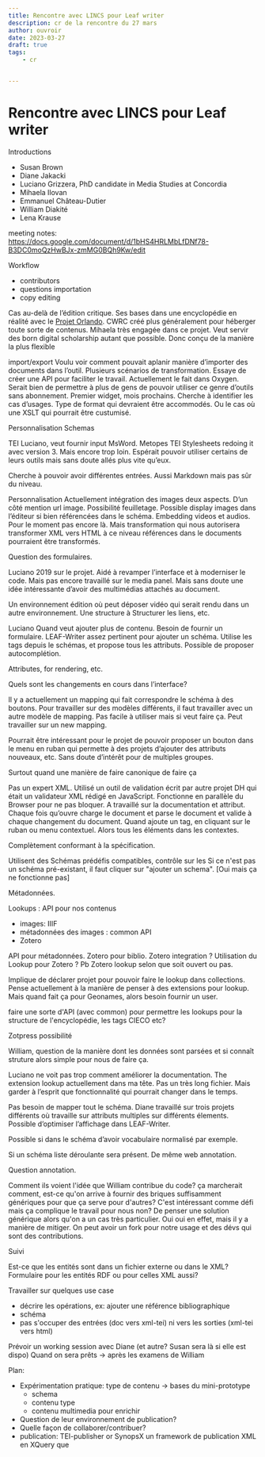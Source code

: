 ```yaml
---
title: Rencontre avec LINCS pour Leaf writer
description: cr de la rencontre du 27 mars
author: ouvroir
date: 2023-03-27
draft: true
tags:
    - cr


---
```


# Rencontre avec LINCS pour Leaf writer

Introductions
- Susan Brown
- Diane Jakacki
- Luciano Grizzera, PhD candidate in Media Studies at Concordia
- Mihaela Ilovan
- Emmanuel Château-Dutier
- William  Diakité
- Lena Krause

meeting notes: https://docs.google.com/document/d/1bHS4HRLMbLfDNf78-B3DC0moQzHwBJx-zmMG0BQh9Kw/edit

Workflow
- contributors
- questions importation
- copy editing

Cas au-delà de l’édition critique.
Ses bases dans une encyclopédie en réalité avec le [Projet Orlando](https://www.artsrn.ualberta.ca/orlando/). CWRC créé plus généralement pour héberger toute sorte de contenus. Mihaela très engagée dans ce projet. Veut servir des born digital scholarship autant que possible. Donc conçu de la manière la plus flexible

import/export
Voulu voir comment pouvait aplanir manière d’importer des documents dans l’outil. Plusieurs scénarios de transformation. Essaye de créer une API pour faciliter le travail. Actuellement le fait dans Oxygen. Serait bien de permettre à plus de gens de pouvoir utiliser ce genre d’outils sans abonnement.
Premier widget, mois prochains. Cherche à identifier les cas d’usages. Type de format qui devraient être accommodés. Ou le cas où une XSLT qui pourrait être custumisé.

Personnalisation
Schemas

TEI
Luciano, veut fournir input MsWord.
Metopes 
TEI Stylesheets redoing it avec version 3. Mais encore trop loin. Espérait pouvoir utiliser certains de leurs outils mais sans doute allés plus vite qu’eux.

Cherche à pouvoir avoir différentes entrées. Aussi Markdown mais pas sûr du niveau.

Personnalisation
Actuellement intégration des images deux aspects. D’un côté mention url image. Possibilité feuilletage.
Possible display images dans l’éditeur si bien référencées dans le schéma.
Embedding videos et audios. Pour le moment pas encore là. Mais transformation qui nous autorisera transformer XML vers HTML à ce niveau références dans le documents pourraient être transformés.

Question des formulaires.

Luciano 2019 sur le projet. Aidé à revamper l’interface et à moderniser le code. Mais pas encore travaillé sur le media panel. Mais sans doute une idée intéressante d’avoir des multimédias attachés au document.

Un environnement édition où peut déposer vidéo qui serait rendu dans un autre environnement. Une structure à 
Structurer les liens, etc.


Luciano
Quand veut ajouter plus de contenu. Besoin de fournir un formulaire. LEAF-Writer assez pertinent pour ajouter un schéma. Utilise les tags depuis le schémas, et propose tous les attributs. Possible de proposer autocomplétion. 

Attributes, for rendering, etc.

Quels sont les changements en cours dans l’interface? 

Il y a actuellement un mapping qui fait correspondre le schéma à des boutons. Pour travailler sur des modèles différents, il faut travailler avec un autre modèle de mapping. Pas facile à utiliser mais si veut faire ça. Peut travailler sur un new mapping.

Pourrait être intéressant pour le projet de pouvoir proposer un bouton dans le menu en ruban qui permette à des projets d’ajouter des attributs nouveaux, etc. Sans doute d’intérêt pour de multiples groupes.

Surtout quand une manière de faire canonique de faire ça 

Pas un expert XML. Utilisé un outil de validation écrit par autre projet DH qui était un validateur XML rédigé en JavaScript. Fonctionne en parallèle du Browser pour ne pas bloquer. A travaillé sur la documentation et attribut. Chaque fois qu’ouvre charge le document et parse le document et valide à chaque changement du document. Quand ajoute un tag, en cliquant sur le ruban ou menu contextuel. Alors tous les éléments dans les contextes.

Complètement conformant à la spécification.

Utilisent des Schémas prédéfis compatibles, contrôle sur les 
Si ce n'est pas un schéma pré-existant, il faut cliquer sur "ajouter un schema".
[Oui mais ça ne fonctionne pas]

Métadonnées.

Lookups : API pour nos contenus
- images: IIIF
- métadonnées des images : common API
- Zotero

API pour métadonnées. Zotero pour biblio.
Zotero integration ? Utilisation du Lookup pour Zotero ?
Pb Zotero lookup selon que soit ouvert ou pas. 

Implique de déclarer projet pour pouvoir faire le lookup dans collections.
Pense actuellement à la manière de penser à des extensions pour lookup. Mais quand fait ça pour Geonames, alors besoin fournir un user.

faire une sorte d'API (avec common) pour permettre les lookups pour la structure de l'encyclopédie, les tags CIECO etc?

Zotpress possibilité

William, question de la manière dont les données sont parsées et si connaît struture alors simple pour nous de faire ça.

Luciano ne voit pas trop comment améliorer la documentation. The extension lookup actuellement dans ma tête. Pas un très long fichier. Mais garder à l’esprit que fonctionnalité qui pourrait changer dans le temps.

Pas besoin de mapper tout le schéma. Diane travaillé sur trois projets différents où travaille sur attributs multiples sur différents élements. Possible d’optimiser l’affichage dans LEAF-Writer.

Possible si dans le schéma d’avoir vocabulaire normalisé par exemple.

Si un schéma liste déroulante sera présent.
De même web annotation.

Question annotation.

Comment ils voient l'idée que William contribue du code? ça marcherait comment, est-ce qu'on arrive à fournir des briques suffisamment génériques pour que ça serve pour d'autres? 
C'est intéressant comme défi mais ça complique le travail pour nous non? De penser une solution générique alors qu'on a un cas très particulier. Oui oui en effet, mais il y a manière de mitiger. On peut avoir un fork pour notre usage et des dévs qui sont des contributions.





Suivi 

Est-ce que les entités sont dans un fichier externe ou dans le XML? 
Formulaire pour les entités RDF ou pour celles XML aussi? 

Travailler sur quelques use case
- décrire les opérations, ex: ajouter une référence bibliographique
- schéma
- pas s'occuper des entrées (doc vers xml-tei) ni vers les sorties (xml-tei vers html)

Prévoir un working session avec Diane (et autre? Susan sera là si elle est dispo)
Quand on sera prêts → après les examens de William 

Plan:
- Expérimentation pratique: type de contenu → bases du mini-prototype
    - schema
    - contenu type
    - contenu multimedia pour enrichir
- Question de leur environnement de publication? 
- Quelle façon de collaborer/contribuer? 
- publication: TEI-publisher or SynopsX un framework de publication XML en XQuery que 